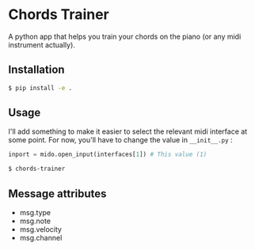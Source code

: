 # Chords Trainer

A python app that helps you train your chords on the piano (or any midi instrument actually).

## Installation

```bash
$ pip install -e .
```

## Usage

I'll add something to make it easier to select the relevant midi interface at some point. For now, you'll have to change the value in `__init__.py` :

```python
inport = mido.open_input(interfaces[1]) # This value (1)
```

```bash
$ chords-trainer
```


## Message attributes
- msg.type
- msg.note
- msg.velocity
- msg.channel
